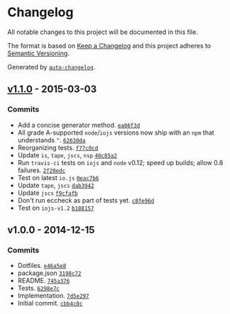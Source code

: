 # Changelog

All notable changes to this project will be documented in this file.

The format is based on [Keep a Changelog](https://keepachangelog.com/en/1.0.0/)
and this project adheres to [Semantic Versioning](https://semver.org/spec/v2.0.0.html).

Generated by [`auto-changelog`](https://github.com/CookPete/auto-changelog).

## [v1.1.0](https://github.com/ljharb/make-generator-function/compare/v1.0.0...v1.1.0) - 2015-03-03

### Commits

- Add a concise generator method. [`ea86f3d`](https://github.com/ljharb/make-generator-function/commit/ea86f3df4565ce6e0f39745921dcb8b79295ea09)
- All grade A-supported `node`/`iojs` versions now ship with an `npm` that understands `^`. [`62630da`](https://github.com/ljharb/make-generator-function/commit/62630da0cb6a95b74e01337768bf8155e3f9301e)
- Reorganizing tests. [`f77c0cd`](https://github.com/ljharb/make-generator-function/commit/f77c0cd2903a4967f10ee72cc0b845846d82f9c7)
- Update `is`, `tape`, `jscs`, `nsp` [`40c85a2`](https://github.com/ljharb/make-generator-function/commit/40c85a261343ced20aa49c0dce092d252dea9b85)
- Run `travis-ci` tests on `iojs` and `node` v0.12; speed up builds; allow 0.8 failures. [`2f20edc`](https://github.com/ljharb/make-generator-function/commit/2f20edc19142f72c6754bfec1fded309d33142b3)
- Test on latest `io.js` [`0eac7b6`](https://github.com/ljharb/make-generator-function/commit/0eac7b6c268c6c8b26a4d7f317d273ef6ac7c63c)
- Update `tape`, `jscs` [`dab3942`](https://github.com/ljharb/make-generator-function/commit/dab3942b0a873779726536345ca1128b933dddff)
- Update `jscs` [`f9cfafb`](https://github.com/ljharb/make-generator-function/commit/f9cfafb2eec8d2f3bfd5bd08ea7274ae3db99d1e)
- Don't run eccheck as part of tests yet. [`c8fe96d`](https://github.com/ljharb/make-generator-function/commit/c8fe96d983c36bd91e1b6d809aacecea0e314ca5)
- Test on `iojs-v1.2` [`b188157`](https://github.com/ljharb/make-generator-function/commit/b18815735c496e49f3b12c875adf279bae262a7e)

## v1.0.0 - 2014-12-15

### Commits

- Dotfiles. [`e46a5e8`](https://github.com/ljharb/make-generator-function/commit/e46a5e8a3bf643ac2b409a5520a9ea6b2dfede8c)
- package.json [`3198c72`](https://github.com/ljharb/make-generator-function/commit/3198c72c00d01cc37cfa84ba02c770a2075a51bb)
- README. [`745a376`](https://github.com/ljharb/make-generator-function/commit/745a376ea5d159ec2482c9353eef61e0321192ce)
- Tests. [`6298e7c`](https://github.com/ljharb/make-generator-function/commit/6298e7cd6d237ddce2f1d4aedfbdf84f02cc6c17)
- Implementation. [`7d5e297`](https://github.com/ljharb/make-generator-function/commit/7d5e297069acf8f7fdb123a0520a6f0481bf9a08)
- Initial commit. [`cbb4c0c`](https://github.com/ljharb/make-generator-function/commit/cbb4c0cf6ee16d14626ebdf25ee9cce74c0916f6)
